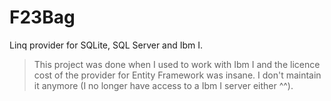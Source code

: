 # F23Bag
Linq provider for SQLite, SQL Server and Ibm I.

> This project was done when I used to work with Ibm I and the licence cost of the provider for Entity Framework was insane. I don't maintain it anymore (I no longer have access to a Ibm I server either ^^).
